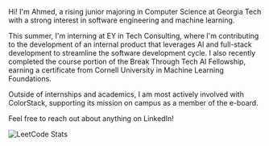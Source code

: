 Hi! I'm Ahmed, a rising junior majoring in Computer Science at Georgia Tech with a strong interest in software engineering and machine learning. 

This summer, I'm interning at EY in Tech Consulting, where I'm contributing to the development of an internal product that leverages AI and full-stack development to streamline the software development cycle. I also recently completed the course portion of the Break Through Tech AI Fellowship, earning a certificate from Cornell University in Machine Learning Foundations.

Outside of internships and academics, I am most actively involved with ColorStack, supporting its mission on campus as a member of the e-board.

Feel free to reach out about anything on LinkedIn!

![LeetCode Stats](https://leetcard.jacoblin.cool/ahmedalaminn?theme=dark&font=Nobile&ext=heatmap)

